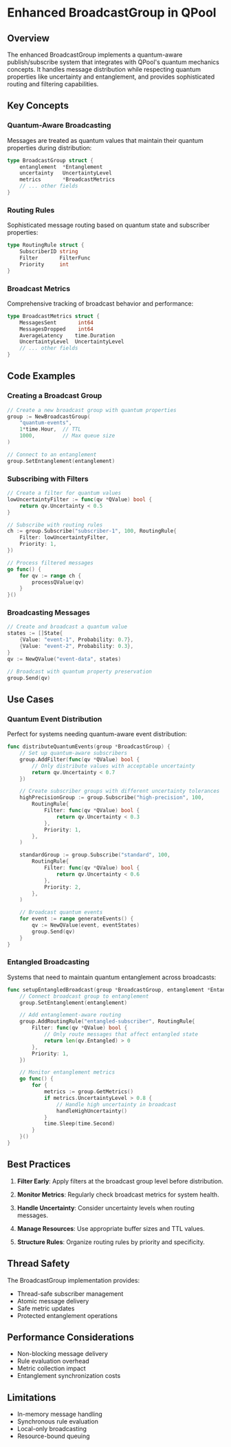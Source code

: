 # Enhanced BroadcastGroup in QPool

## Overview

The enhanced BroadcastGroup implements a quantum-aware publish/subscribe system that integrates with QPool's quantum mechanics concepts. It handles message distribution while respecting quantum properties like uncertainty and entanglement, and provides sophisticated routing and filtering capabilities.

## Key Concepts

### Quantum-Aware Broadcasting

Messages are treated as quantum values that maintain their quantum properties during distribution:

```go
type BroadcastGroup struct {
    entanglement  *Entanglement
    uncertainty   UncertaintyLevel
    metrics       *BroadcastMetrics
    // ... other fields
}
```

### Routing Rules

Sophisticated message routing based on quantum state and subscriber properties:

```go
type RoutingRule struct {
    SubscriberID string
    Filter       FilterFunc
    Priority     int
}
```

### Broadcast Metrics

Comprehensive tracking of broadcast behavior and performance:

```go
type BroadcastMetrics struct {
    MessagesSent       int64
    MessagesDropped    int64
    AverageLatency    time.Duration
    UncertaintyLevel  UncertaintyLevel
    // ... other fields
}
```

## Code Examples

### Creating a Broadcast Group

```go
// Create a new broadcast group with quantum properties
group := NewBroadcastGroup(
    "quantum-events",
    1*time.Hour,  // TTL
    1000,         // Max queue size
)

// Connect to an entanglement
group.SetEntanglement(entanglement)
```

### Subscribing with Filters

```go
// Create a filter for quantum values
lowUncertaintyFilter := func(qv *QValue) bool {
    return qv.Uncertainty < 0.5
}

// Subscribe with routing rules
ch := group.Subscribe("subscriber-1", 100, RoutingRule{
    Filter: lowUncertaintyFilter,
    Priority: 1,
})

// Process filtered messages
go func() {
    for qv := range ch {
        processQValue(qv)
    }
}()
```

### Broadcasting Messages

```go
// Create and broadcast a quantum value
states := []State{
    {Value: "event-1", Probability: 0.7},
    {Value: "event-2", Probability: 0.3},
}
qv := NewQValue("event-data", states)

// Broadcast with quantum property preservation
group.Send(qv)
```

## Use Cases

### Quantum Event Distribution

Perfect for systems needing quantum-aware event distribution:

```go
func distributeQuantumEvents(group *BroadcastGroup) {
    // Set up quantum-aware subscribers
    group.AddFilter(func(qv *QValue) bool {
        // Only distribute values with acceptable uncertainty
        return qv.Uncertainty < 0.7
    })

    // Create subscriber groups with different uncertainty tolerances
    highPrecisionGroup := group.Subscribe("high-precision", 100,
        RoutingRule{
            Filter: func(qv *QValue) bool {
                return qv.Uncertainty < 0.3
            },
            Priority: 1,
        },
    )

    standardGroup := group.Subscribe("standard", 100,
        RoutingRule{
            Filter: func(qv *QValue) bool {
                return qv.Uncertainty < 0.6
            },
            Priority: 2,
        },
    )

    // Broadcast quantum events
    for event := range generateEvents() {
        qv := NewQValue(event, eventStates)
        group.Send(qv)
    }
}
```

### Entangled Broadcasting

Systems that need to maintain quantum entanglement across broadcasts:

```go
func setupEntangledBroadcast(group *BroadcastGroup, entanglement *Entanglement) {
    // Connect broadcast group to entanglement
    group.SetEntanglement(entanglement)

    // Add entanglement-aware routing
    group.AddRoutingRule("entangled-subscriber", RoutingRule{
        Filter: func(qv *QValue) bool {
            // Only route messages that affect entangled state
            return len(qv.Entangled) > 0
        },
        Priority: 1,
    })

    // Monitor entanglement metrics
    go func() {
        for {
            metrics := group.GetMetrics()
            if metrics.UncertaintyLevel > 0.8 {
                // Handle high uncertainty in broadcast
                handleHighUncertainty()
            }
            time.Sleep(time.Second)
        }
    }()
}
```

## Best Practices

1. **Filter Early**: Apply filters at the broadcast group level before distribution.

2. **Monitor Metrics**: Regularly check broadcast metrics for system health.

3. **Handle Uncertainty**: Consider uncertainty levels when routing messages.

4. **Manage Resources**: Use appropriate buffer sizes and TTL values.

5. **Structure Rules**: Organize routing rules by priority and specificity.

## Thread Safety

The BroadcastGroup implementation provides:
- Thread-safe subscriber management
- Atomic message delivery
- Safe metric updates
- Protected entanglement operations

## Performance Considerations

- Non-blocking message delivery
- Rule evaluation overhead
- Metric collection impact
- Entanglement synchronization costs

## Limitations

- In-memory message handling
- Synchronous rule evaluation
- Local-only broadcasting
- Resource-bound queuing
